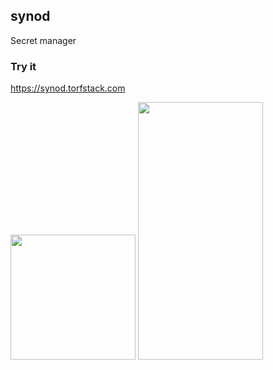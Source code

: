 ## synod

Secret manager

### Try it

https://synod.torfstack.com

<p float="left">
    <img src="/dark.png" width="200" />
    <img src="/light.png" width="200" height="412" />
</p>

